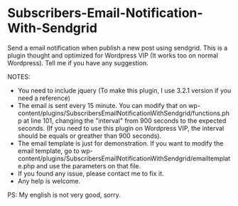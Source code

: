 # Subscribers-Email-Notification-With-Sendgrid
Send a email notification when publish a new post using sendgrid. This is a plugin thought and optimized for Wordpress VIP (It works too on normal Wordpress).  Tell me if you have any suggestion.

NOTES:
* You need to include jquery (To make this plugin, I use 3.2.1 version if you need a reference)
* The email is sent every 15 minute. You can modify that on wp-content/plugins/SubscribersEmailNotificationWithSendgrid/functions.php at line 101, changing the "interval" from 900 seconds to the expected seconds. (If you need to use this plugin on Wordpress VIP, the interval should be equals or greather than 900 seconds).
* The email template is just for demonstration. If you want to modify the email template, go to wp-content/plugins/SubscribersEmailNotificationWithSendgrid/emailtemplate.php and use the parameters
on that file.
* If you found any issue, please contact me to fix it.
* Any help is welcome.

PS: My english is not very good, sorry.
